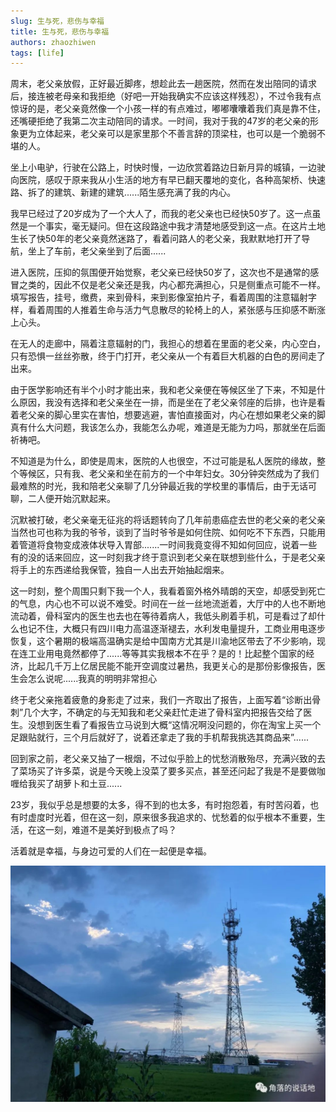 ```yaml
---
slug: 生与死，悲伤与幸福
title: 生与死，悲伤与幸福
authors: zhaozhiwen
tags: [life]
---
```


周末，老父亲放假，正好最近脚疼，想趁此去一趟医院，然而在发出陪同的请求后，接连被老母亲和我拒绝（好吧一开始我确实不应该这样残忍），不过令我有点惊讶的是，老父亲竟然像一个小孩一样的有点难过，嘟嘟囔囔着我们真是靠不住，还嘴硬拒绝了我第二次主动陪同的请求。一时间，我对于我的47岁的老父亲的形象更为立体起来，老父亲可以是家里那个不善言辞的顶梁柱，也可以是一个脆弱不堪的人。

坐上小电驴，行驶在公路上，时快时慢，一边欣赏着路边日新月异的城镇，一边驶向医院，感叹于原来我从小生活的地方有早已翻天覆地的变化，各种高架桥、快速路、拆了的建筑、新建的建筑......陌生感充满了我的内心。

我早已经过了20岁成为了一个大人了，而我的老父亲也已经快50岁了。这一点虽然是一个事实，毫无疑问。但在这段路途中我才清楚地感受到这一点。在这片土地生长了快50年的老父亲竟然迷路了，看着问路人的老父亲，我默默地打开了导航，坐上了车前，老父亲坐到了后面......

进入医院，压抑的氛围便开始觉察，老父亲已经快50岁了，这次也不是通常的感冒之类的，因此不仅是老父亲还是我，内心都充满担心，只是侧重点可能不一样。填写报告，挂号，缴费，来到骨科，来到影像室拍片子，看着周围的注意辐射字样，看着周围的人推着生命与活力气息散尽的轮椅上的人，紧张感与压抑感不断涨上心头。

在无人的走廊中，隔着注意辐射的门，我担心的想着在里面的老父亲，内心空白，只有恐惧一丝丝弥散，终于门打开，老父亲从一个有着巨大机器的白色的房间走了出来。

由于医学影响还有半个小时才能出来，我和老父亲便在等候区坐了下来，不知是什么原因，我没有选择和老父亲坐在一排，而是坐在了老父亲邻座的后排，也许是看着老父亲的脚心里实在害怕，想要逃避，害怕直接面对，内心在想如果老父亲的脚真有什么大问题，我该怎么办，我能怎么办呢，难道是无能为力吗，那就坐在后面祈祷吧。

不知道是为什么，即使是周末，医院的人也很空，不过可能是私人医院的缘故，整个等候区，只有我、老父亲和坐在前方的一个中年妇女。30分钟突然成为了我们最难熬的时光，我和陪老父亲聊了几分钟最近我的学校里的事情后，由于无话可聊，二人便开始沉默起来。

沉默被打破，老父亲毫无征兆的将话题转向了几年前患癌症去世的老父亲的老父亲当然也可也称为我的爷爷，谈到了当时爷爷是如何住院、如何吃不下东西，只能用着管道将食物变成液体状导入胃部.......一时间我竟变得不知如何回应，说着一些有的没的话来回应，这一时刻我才终于意识到老父亲在联想到些什么，于是老父亲将手上的东西递给我保管，独自一人出去开始抽起烟来。

这一时刻，整个周围只剩下我一个人，我看着窗外格外晴朗的天空，却感受到死亡的气息，内心也不可以说不难受。时间在一丝一丝地流逝着，大厅中的人也不断地流动着，骨科室内的医生也去也在等待着病人，我低头刷着手机，可是看过了却什么也记不住，大概只有四川电力高温逐渐褪去，水利发电量提升，工商业用电逐步恢复，这个暑期的极端高温确实是给中国南方尤其是川渝地区带去了不少影响，现在连工业用电竟然都停了......等等其实我根本不在乎？是的！比起整个国家的经济，比起几千万上亿居民能不能开空调度过暑热，我更关心的是那份影像报告，医生会怎么说呢......我真的明明非常担心

终于老父亲拖着疲惫的身影走了过来，我们一齐取出了报告，上面写着“诊断出骨刺”几个大字，不确定的与无知我和老父亲赶忙走进了骨科室内把报告交给了医生。没想到医生看了看报告立马说到大概“这情况啊没问题的，你在淘宝上买一个足跟贴就行，三个月后就好了，说着还拿走了我的手机帮我挑选其商品来”......

回到家之前，老父亲又抽了一根烟，不过似乎脸上的忧愁消散殆尽，充满兴致的去了菜场买了许多菜，说是今天晚上没菜了要多买点，甚至还问起了我是不是要做咖喱给我买了胡萝卜和土豆......

23岁，我似乎总是想要的太多，得不到的也太多，有时抱怨着，有时苦闷着，也有时虚度时光着，但在这一刻，原来很多我追求的、忧愁着的似乎根本不重要，生活，在这一刻，难道不是美好到极点了吗？

活着就是幸福，与身边可爱的人们在一起便是幸福。

![640 (5)](./assets/640%20(5).jpg)